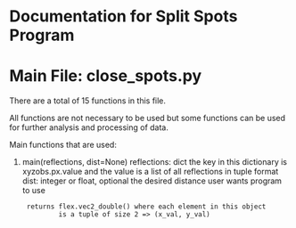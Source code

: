 # Documentation for Split Spots Program

# Main File: close_spots.py

There are a total of 15 functions in this file.

All functions are not necessary to be used but some functions can be used for
further analysis and processing of data.

Main functions that are used:
1. main(reflections, dist=None)
        reflections: dict
                the key in this dictionary is xyzobs.px.value and the
                value is a list of all reflections in tuple format
        dist: integer or float, optional
                the desired distance user wants program to use

        returns flex.vec2_double() where each element in this object
                is a tuple of size 2 => (x_val, y_val)

